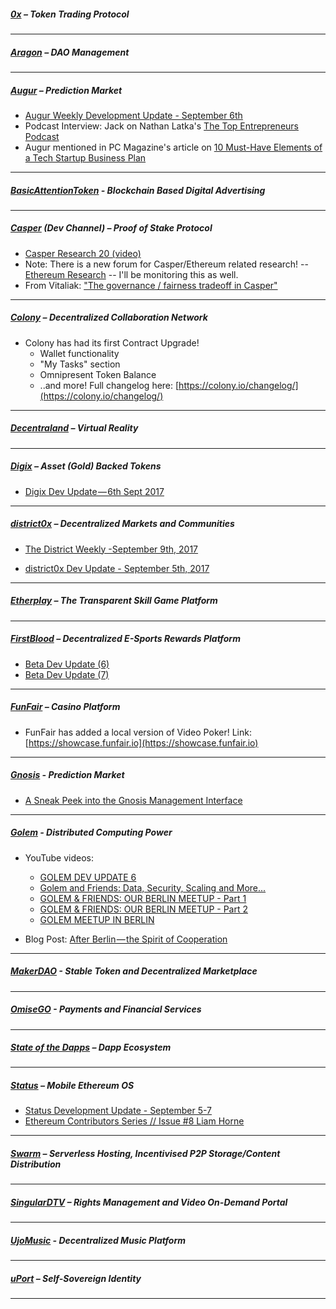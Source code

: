 ##### [0x](https://0xproject.com/) – Token Trading Protocol


---

##### [Aragon](https://aragon.one/) – DAO Management


---
##### [Augur](https://augur.net/) – Prediction Market
- [Augur Weekly Development Update - September 6th](https://medium.com/@AugurProject/augur-weekly-development-update-september-6th-ba554e49ffa7)
- Podcast Interview: Jack on Nathan Latka's [The Top Entrepreneurs Podcast](http://nathanlatka.com/thetop764/)
- Augur mentioned in PC Magazine's article on [10 Must-Have Elements of a Tech Startup Business Plan](https://www.pcmag.com/feature/355870/10-must-have-elements-of-a-tech-startup-business-plan)
---
##### [BasicAttentionToken](https://basicattentiontoken.org/) - Blockchain Based Digital Advertising


---  
##### [Casper](https://blog.ethereum.org/2015/08/01/introducing-casper-friendly-ghost/) (Dev Channel) – Proof of Stake Protocol
- [Casper Research 20 (video)](https://www.youtube.com/watch?v=WCjdl1da6VA)
- Note: There is a new forum for Casper/Ethereum related research! -- [Ethereum Research](http://ethereumresearch.trydiscourse.com/) -- I'll be monitoring this as well.
- From Vitaliak: ["The governance / fairness tradeoff in Casper"](http://ethereumresearch.trydiscourse.com/t/the-governance-fairness-tradeoff-in-casper/17)
---

##### [Colony](https://colony.io/) – Decentralized Collaboration Network
- Colony has had its first Contract Upgrade!
     - Wallet functionality
     - "My Tasks" section
     - Omnipresent Token Balance
     - ..and more! Full changelog here: [https://colony.io/changelog/](https://colony.io/changelog/)
---
##### [Decentraland](https://decentraland.org/) – Virtual Reality

---

##### [Digix](https://digix.io/) – Asset (Gold) Backed Tokens
- [Digix Dev Update — 6th Sept 2017](https://medium.com/@Digix/digix-dev-update-6th-sept-2017-a49a7c7078ba)
---
##### [district0x](https://district0x.io/) – Decentralized Markets and Communities
- [The District Weekly -September 9th, 2017](https://blog.district0x.io/the-district-weekly-september-9th-2017-d3a9d718e5cd)

- [district0x Dev Update - September 5th, 2017](https://blog.district0x.io/district0x-dev-update-september-5th-2017-59321f29c876)

---

##### [Etherplay](https://etherplay.io) – The Transparent Skill Game Platform


---

##### [FirstBlood](https://firstblood.io/) – Decentralized E-Sports Rewards Platform
- [Beta Dev Update (6)](https://blog.firstblood.io/beta-dev-update-6-be5740c897da)
- [Beta Dev Update (7)](https://blog.firstblood.io/beta-dev-update-7-bc2d7d4afbc1)
---
##### [FunFair](https://funfair.io/) – Casino Platform
- FunFair has added a local version of Video Poker! Link: [https://showcase.funfair.io](https://showcase.funfair.io)
---

##### [Gnosis](https://gnosis.pm/) - Prediction Market 
- [A Sneak Peek into the Gnosis Management Interface](https://blog.gnosis.pm/a-sneak-peek-into-the-gnosis-management-interface-1ff324c870b1)
---  
##### [Golem](https://golem.network/) - Distributed Computing Power
- YouTube videos: 
     - [GOLEM DEV UPDATE 6](https://www.youtube.com/watch?v=z4TA4a6QUiY)
     - [Golem and Friends: Data, Security, Scaling and More...](https://www.youtube.com/watch?v=B1QCm09BvP4)
     - [GOLEM & FRIENDS: OUR BERLIN MEETUP - Part 1](https://www.youtube.com/watch?v=qZcxgkxXQjc)
     - [GOLEM & FRIENDS: OUR BERLIN MEETUP - Part 2](https://www.youtube.com/watch?v=sOn3-OhdxnU)
     - [GOLEM MEETUP IN BERLIN](https://www.youtube.com/watch?v=uyJoQ2wxBRE)

- Blog Post: [After Berlin — the Spirit of Cooperation](https://blog.golemproject.net/after-berlin-the-spirit-of-cooperation-22c4667f9191)
---

##### [MakerDAO](https://makerdao.com/) - Stable Token and Decentralized Marketplace


---
##### [OmiseGO](https://omg.omise.co/) - Payments and Financial Services


---

##### [State of the Dapps](https://dapps.ethercasts.com/) – Dapp Ecosystem


---
##### [Status](https://status.im/) – Mobile Ethereum OS
- [Status Development Update - September 5-7](https://blog.status.im/status-development-update-for-5th-7th-september-dbe3ad0deb75)
- [Ethereum Contributors Series // Issue #8 Liam Horne](https://blog.status.im/ethereum-contributors-series-issue-8-liam-horne-4219eb2cfd39)
---
##### [Swarm](http://swarm-gateways.net/bzz:/theswarm.eth/) – Serverless Hosting, Incentivised P2P Storage/Content Distribution


---
##### [SingularDTV](https://singulardtv.com/) – Rights Management and Video On-Demand Portal


---
##### [UjoMusic](https://ujomusic.com/) - Decentralized Music Platform


---  
##### [uPort](https://www.uport.me/) – Self-Sovereign Identity 

---
